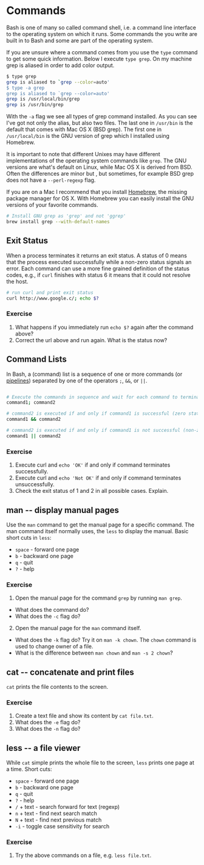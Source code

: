 # Commands

Bash is one of many so called command shell, i.e. a command line interface to the
operating system on which it runs. Some commands the you write are built in to
Bash and some are part of the operating system.

If you are unsure where a command comes from you use the `type` command to get
some quick information. Below I execute `type grep`. On my machine grep is
aliased in order to add color output.


```bash
$ type grep
grep is aliased to `grep --color=auto'
$ type -a grep
grep is aliased to `grep --color=auto'
grep is /usr/local/bin/grep
grep is /usr/bin/grep
```

With the `-a` flag we see all types of grep command installed. As you can see
I've got not only the alias, but also two files. The last one in `/usr/bin` is
the default that comes with Mac OS X (BSD grep). The first one in `/usr/local/bin` is the
GNU version of grep which I installed using Homebrew.

It is important to note that different Unixes may have different implementations
of the operating system commands like `grep`. The GNU versions are what's
default on Linux, while Mac OS X is derived from BSD. Often the differences are minor but
, but sometimes, for example BSD grep does not have a `--perl-regexp` flag.

If you are on a Mac I recommend that you install [Homebrew](http://brew.sh/),
the missing package manager for OS X. With Homebrew you can easily install the
GNU versions of your favorite commands.

```bash
# Install GNU grep as 'grep' and not 'ggrep'
brew install grep --with-default-names
```

## Exit Status

When a process terminates it returns an exit status. A status of 0 means that
the process executed successfully while a non-zero status signals an error. Each
command can use a more fine grained definition of the status codes, e.g., if
`curl` finishes with status 6 it means that it could not resolve the host.

```bash
# run curl and print exit status
curl http://www.google.c/; echo $?
```

### Exercise

1. What happens if you immediately run `echo $?` again after the command above?
2. Correct the url above and run again. What is the status now?


## Command Lists

In Bash, a (command) list is a sequence of one or more commands (or
[pipelines](pipelines.md)) separated by one of the operators `;`, `&&`, or `||`.

```bash

# Execute the commands in sequence and wait for each command to terminate.
command1; command2

# command2 is executed if and only if command1 is successful (zero status)
command1 && command2

# command2 is executed if and only if command1 is not successful (non-zero status)
command1 || command2
```

### Exercise

1. Execute curl and `echo 'OK'` if and only if command terminates successfully.
2. Execute curl and `echo 'Not OK'` if and only if command terminates unsuccessfully.
3. Check the exit status of 1 and 2 in all possible cases. Explain.




## man -- display manual pages

Use the `man` command to get the manual page for a specific command. The man
command itself normally uses, the `less` to display the manual. Basic short cuts in
`less`:

* `space` - forward one page
* `b` - backward one page
* `q` - quit
* `?` - help

### Exercise

1. Open the manual page for the command `grep` by running `man grep`.
- What does the command do?
- What does the `-c` flag do?

2. Open the manual page for the `man` command itself.
- What does the `-k` flag do? Try it on `man -k chown`. The `chown` command is
used to change owner of a file.
- What is the difference between `man chown` and `man -s 2 chown`?


## cat -- concatenate and print files

`cat` prints the file contents to the screen.

### Exercise

1. Create a text file and show its content by `cat file.txt`.
2. What does the `-e` flag do?
3. What does the `-n` flag do?


## less -- a file viewer

While `cat` simple prints the whole file to the screen, `less` prints one page
at a time. Short cuts:


* `space` - forward one page
* `b` - backward one page
* `q` - quit
* `?` - help
* `/` + text - search forward for text (regexp)
* `n` + text - find next search match
* `N` + text - find next previous match
* `-i` - toggle case sensitivity for search


### Exercise

1. Try the above commands on a file, e.g. `less file.txt`.





